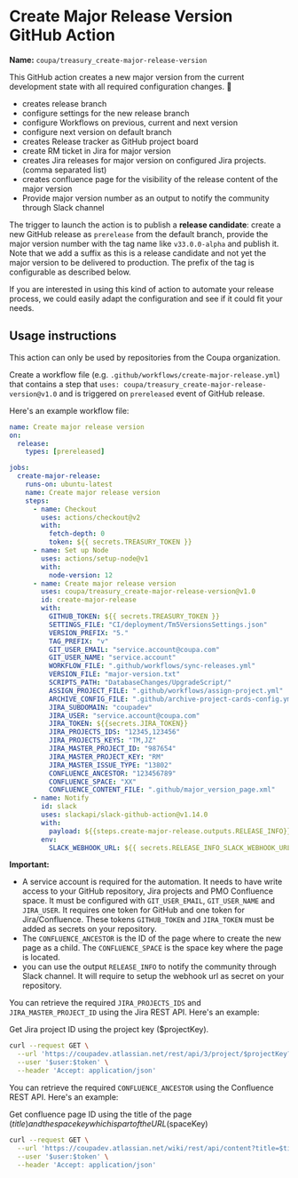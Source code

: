 # Create Major Release Version GitHub Action

**Name:** `coupa/treasury_create-major-release-version`

This GitHub action creates a new major version from the current development state with all required configuration changes. :rocket:

- creates release branch
- configure settings for the new release branch
- configure Workflows on previous, current and next version
- configure next version on default branch
- creates Release tracker as GitHub project board
- create RM ticket in Jira for major version
- creates Jira releases for major version on configured Jira projects. (comma separated list)
- creates confluence page for the visibility of the release content of the major version
- Provide major version number as an output to notify the community through Slack channel

The trigger to launch the action is to publish a **release candidate**: create a new GitHub release as `prerelease` from the default branch,
provide the major version number with the tag name like `v33.0.0-alpha` and publish it. 
Note that we add a suffix as this is a release candidate and not yet the major version to be delivered to production.
The prefix of the tag is configurable as described below.

If you are interested in using this kind of action to automate your release process, we could easily adapt the configuration and see if it could fit your needs. 

## Usage instructions

This action can only be used by repositories from the Coupa organization.

Create a workflow file (e.g. `.github/workflows/create-major-release.yml`) that contains a step that `uses: coupa/treasury_create-major-release-version@v1.0`
and is triggered on `prereleased` event of GitHub release.

Here's an example workflow file:

```yaml
name: Create major release version
on:
  release:
    types: [prereleased]

jobs:
  create-major-release:
    runs-on: ubuntu-latest
    name: Create major release version
    steps:
      - name: Checkout
        uses: actions/checkout@v2
        with:
          fetch-depth: 0
          token: ${{ secrets.TREASURY_TOKEN }}
      - name: Set up Node
        uses: actions/setup-node@v1
        with:
          node-version: 12
      - name: Create major release version
        uses: coupa/treasury_create-major-release-version@v1.0
        id: create-major-release
        with:
          GITHUB_TOKEN: ${{ secrets.TREASURY_TOKEN }}
          SETTINGS_FILE: "CI/deployment/Tm5VersionsSettings.json"
          VERSION_PREFIX: "5."
          TAG_PREFIX: "v"
          GIT_USER_EMAIL: "service.account@coupa.com"
          GIT_USER_NAME: "service.account"
          WORKFLOW_FILE: ".github/workflows/sync-releases.yml"
          VERSION_FILE: "major-version.txt"
          SCRIPTS_PATH: "DatabaseChanges/UpgradeScript/"
          ASSIGN_PROJECT_FILE: ".github/workflows/assign-project.yml"
          ARCHIVE_CONFIG_FILE: ".github/archive-project-cards-config.yml"
          JIRA_SUBDOMAIN: "coupadev"
          JIRA_USER: "service.account@coupa.com"
          JIRA_TOKEN: ${{secrets.JIRA_TOKEN}}
          JIRA_PROJECTS_IDS: "12345,123456"
          JIRA_PROJECTS_KEYS: "TM,JZ"
          JIRA_MASTER_PROJECT_ID: "987654"
          JIRA_MASTER_PROJECT_KEY: "RM"
          JIRA_MASTER_ISSUE_TYPE: "13802"
          CONFLUENCE_ANCESTOR: "123456789"
          CONFLUENCE_SPACE: "XX"
          CONFLUENCE_CONTENT_FILE: ".github/major_version_page.xml"
      - name: Notify
        id: slack
        uses: slackapi/slack-github-action@v1.14.0
        with:
          payload: ${{steps.create-major-release.outputs.RELEASE_INFO}}
        env:
          SLACK_WEBHOOK_URL: ${{ secrets.RELEASE_INFO_SLACK_WEBHOOK_URL }}
```

**Important:** 
- A service account is required for the automation. It needs to have write access to your GitHub repository, Jira projects and PMO Confluence space.
It must be configured with `GIT_USER_EMAIL`, `GIT_USER_NAME` and `JIRA_USER`. 
It requires one token for GitHub and one token for Jira/Confluence. These tokens `GITHUB_TOKEN` and `JIRA_TOKEN` must be added as secrets on your repository.
- The `CONFLUENCE_ANCESTOR` is the ID of the page where to create the new page as a child. The `CONFLUENCE_SPACE` is the space key where the page is located.
- you can use the output `RELEASE_INFO` to notify the community through Slack channel. It will require to setup the webhook url as secret on your repository.

You can retrieve the required `JIRA_PROJECTS_IDS` and `JIRA_MASTER_PROJECT_ID` using the Jira REST API.
Here's an example:

Get Jira project ID using the project key ($projectKey).
```bash
curl --request GET \
  --url 'https://coupadev.atlassian.net/rest/api/3/project/$projectKey?expand=issueTypes&properties=key,id,name' \
  --user '$user:$token' \
  --header 'Accept: application/json'
```

You can retrieve the required `CONFLUENCE_ANCESTOR` using the Confluence REST API.
Here's an example:

Get confluence page ID using the title of the page ($title) and the space key which is part of the URL ($spaceKey)
```bash
curl --request GET \
  --url 'https://coupadev.atlassian.net/wiki/rest/api/content?title=$title&spaceKey=$spaceKey' \
  --user '$user:$token' \
  --header 'Accept: application/json'
```
